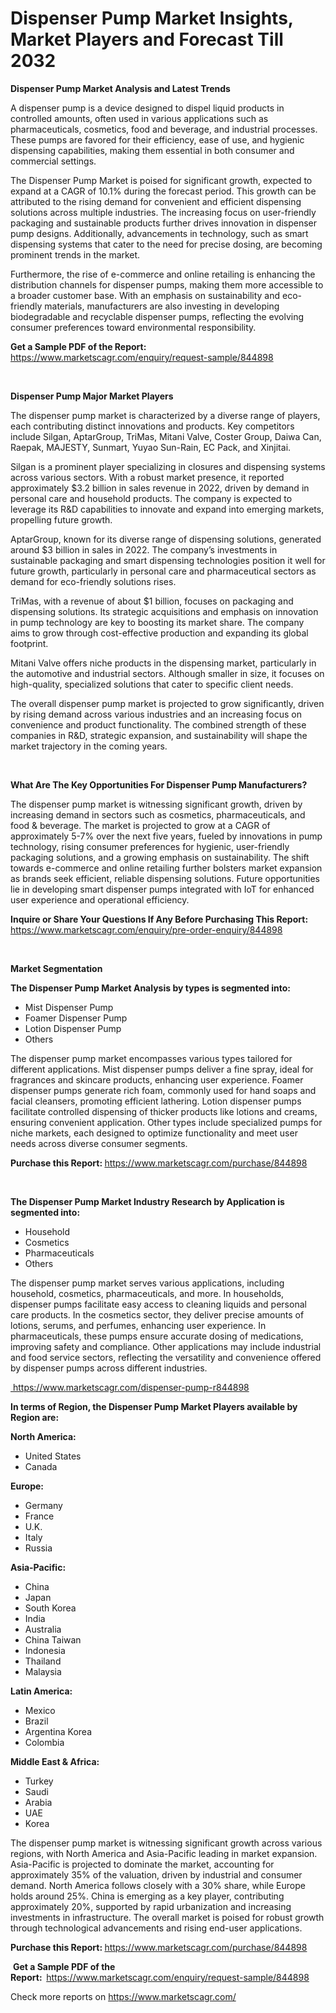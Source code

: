 <p><h1>Dispenser Pump Market Insights, Market Players and Forecast Till 2032</h1></p><p><strong>Dispenser Pump Market Analysis and Latest Trends</strong></p>
<p><p>A dispenser pump is a device designed to dispel liquid products in controlled amounts, often used in various applications such as pharmaceuticals, cosmetics, food and beverage, and industrial processes. These pumps are favored for their efficiency, ease of use, and hygienic dispensing capabilities, making them essential in both consumer and commercial settings.</p><p>The Dispenser Pump Market is poised for significant growth, expected to expand at a CAGR of 10.1% during the forecast period. This growth can be attributed to the rising demand for convenient and efficient dispensing solutions across multiple industries. The increasing focus on user-friendly packaging and sustainable products further drives innovation in dispenser pump designs. Additionally, advancements in technology, such as smart dispensing systems that cater to the need for precise dosing, are becoming prominent trends in the market.</p><p>Furthermore, the rise of e-commerce and online retailing is enhancing the distribution channels for dispenser pumps, making them more accessible to a broader customer base. With an emphasis on sustainability and eco-friendly materials, manufacturers are also investing in developing biodegradable and recyclable dispenser pumps, reflecting the evolving consumer preferences toward environmental responsibility.</p></p>
<p><strong>Get a Sample PDF of the Report:&nbsp;</strong> <a href="https://www.marketscagr.com/enquiry/request-sample/844898?utm_campaign=3368&utm_medium=2&utm_source=Github&utm_content=ia&utm_term=04042025&utm_id=dispenser-pump">https://www.marketscagr.com/enquiry/request-sample/844898</a></p>
<p>&nbsp;</p>
<p><strong>Dispenser Pump Major Market Players</strong></p>
<p><p>The dispenser pump market is characterized by a diverse range of players, each contributing distinct innovations and products. Key competitors include Silgan, AptarGroup, TriMas, Mitani Valve, Coster Group, Daiwa Can, Raepak, MAJESTY, Sunmart, Yuyao Sun-Rain, EC Pack, and Xinjitai.</p><p>Silgan is a prominent player specializing in closures and dispensing systems across various sectors. With a robust market presence, it reported approximately $3.2 billion in sales revenue in 2022, driven by demand in personal care and household products. The company is expected to leverage its R&D capabilities to innovate and expand into emerging markets, propelling future growth.</p><p>AptarGroup, known for its diverse range of dispensing solutions, generated around $3 billion in sales in 2022. The company’s investments in sustainable packaging and smart dispensing technologies position it well for future growth, particularly in personal care and pharmaceutical sectors as demand for eco-friendly solutions rises.</p><p>TriMas, with a revenue of about $1 billion, focuses on packaging and dispensing solutions. Its strategic acquisitions and emphasis on innovation in pump technology are key to boosting its market share. The company aims to grow through cost-effective production and expanding its global footprint.</p><p>Mitani Valve offers niche products in the dispensing market, particularly in the automotive and industrial sectors. Although smaller in size, it focuses on high-quality, specialized solutions that cater to specific client needs.</p><p>The overall dispenser pump market is projected to grow significantly, driven by rising demand across various industries and an increasing focus on convenience and product functionality. The combined strength of these companies in R&D, strategic expansion, and sustainability will shape the market trajectory in the coming years.</p></p>
<p>&nbsp;</p>
<p><strong>What Are The Key Opportunities For Dispenser Pump Manufacturers?</strong></p>
<p><p>The dispenser pump market is witnessing significant growth, driven by increasing demand in sectors such as cosmetics, pharmaceuticals, and food & beverage. The market is projected to grow at a CAGR of approximately 5-7% over the next five years, fueled by innovations in pump technology, rising consumer preferences for hygienic, user-friendly packaging solutions, and a growing emphasis on sustainability. The shift towards e-commerce and online retailing further bolsters market expansion as brands seek efficient, reliable dispensing solutions. Future opportunities lie in developing smart dispenser pumps integrated with IoT for enhanced user experience and operational efficiency.</p></p>
<p><strong>Inquire or Share Your Questions If Any Before Purchasing This Report:</strong> <a href="https://www.marketscagr.com/enquiry/pre-order-enquiry/844898?utm_campaign=3368&utm_medium=2&utm_source=Github&utm_content=ia&utm_term=04042025&utm_id=dispenser-pump">https://www.marketscagr.com/enquiry/pre-order-enquiry/844898</a></p>
<p>&nbsp;</p>
<p><strong>Market Segmentation</strong></p>
<p><strong>The Dispenser Pump Market Analysis by types is segmented into:</strong></p>
<p><ul><li>Mist Dispenser Pump</li><li>Foamer Dispenser Pump</li><li>Lotion Dispenser Pump</li><li>Others</li></ul></p>
<p><p>The dispenser pump market encompasses various types tailored for different applications. Mist dispenser pumps deliver a fine spray, ideal for fragrances and skincare products, enhancing user experience. Foamer dispenser pumps generate rich foam, commonly used for hand soaps and facial cleansers, promoting efficient lathering. Lotion dispenser pumps facilitate controlled dispensing of thicker products like lotions and creams, ensuring convenient application. Other types include specialized pumps for niche markets, each designed to optimize functionality and meet user needs across diverse consumer segments.</p></p>
<p><strong>Purchase this Report:&nbsp;</strong><a href="https://www.marketscagr.com/purchase/844898?utm_campaign=3368&utm_medium=2&utm_source=Github&utm_content=ia&utm_term=04042025&utm_id=dispenser-pump">https://www.marketscagr.com/purchase/844898</a></p>
<p>&nbsp;</p>
<p><strong>The Dispenser Pump Market Industry Research by Application is segmented into:</strong></p>
<p><ul><li>Household</li><li>Cosmetics</li><li>Pharmaceuticals</li><li>Others</li></ul></p>
<p><p>The dispenser pump market serves various applications, including household, cosmetics, pharmaceuticals, and more. In households, dispenser pumps facilitate easy access to cleaning liquids and personal care products. In the cosmetics sector, they deliver precise amounts of lotions, serums, and perfumes, enhancing user experience. In pharmaceuticals, these pumps ensure accurate dosing of medications, improving safety and compliance. Other applications may include industrial and food service sectors, reflecting the versatility and convenience offered by dispenser pumps across different industries.</p></p>
<p><a href="https://www.marketscagr.com/dispenser-pump-r844898?utm_campaign=3368&utm_medium=2&utm_source=Github&utm_content=ia&utm_term=04042025&utm_id=dispenser-pump">&nbsp;https://www.marketscagr.com/dispenser-pump-r844898</a></p>
<p><strong>In terms of Region, the Dispenser Pump Market Players available by Region are:</strong></p>
<p>
    <p> <strong> North America: </strong>
        <ul>
            <li>United States</li>
            <li>Canada</li>
        </ul>
        </p> 
    <p> <strong> Europe: </strong>
        <ul>
            <li>Germany</li>
            <li>France</li>
            <li>U.K.</li>
            <li>Italy</li>
            <li>Russia</li>
        </ul>
        </p> 
    <p> <strong> Asia-Pacific: </strong>
        <ul>
            <li>China</li>
            <li>Japan</li>
            <li>South Korea</li>
            <li>India</li>
            <li>Australia</li>
            <li>China Taiwan</li>
            <li>Indonesia</li>
            <li>Thailand</li>
            <li>Malaysia</li>
        </ul>
        </p> 
    <p> <strong> Latin America: </strong>
        <ul>
            <li>Mexico</li>
            <li>Brazil</li>
            <li>Argentina Korea</li>
            <li>Colombia</li>
        </ul>
        </p> 
    <p> <strong> Middle East & Africa: </strong>
        <ul>
            <li>Turkey</li>
            <li>Saudi</li>
            <li>Arabia</li>
            <li>UAE</li>
            <li>Korea</li>
        </ul>
    </p>
    </p>
<p><p>The dispenser pump market is witnessing significant growth across various regions, with North America and Asia-Pacific leading in market expansion. Asia-Pacific is projected to dominate the market, accounting for approximately 35% of the valuation, driven by industrial and consumer demand. North America follows closely with a 30% share, while Europe holds around 25%. China is emerging as a key player, contributing approximately 20%, supported by rapid urbanization and increasing investments in infrastructure. The overall market is poised for robust growth through technological advancements and rising end-user applications.</p></p>
<p><strong>Purchase this Report: </strong><a href="https://www.marketscagr.com/purchase/844898?utm_campaign=3368&utm_medium=2&utm_source=Github&utm_content=ia&utm_term=04042025&utm_id=dispenser-pump">https://www.marketscagr.com/purchase/844898</a></p>
<p>&nbsp;<strong>Get a Sample PDF of the Report:&nbsp;&nbsp;</strong><a href="https://www.marketscagr.com/enquiry/request-sample/844898?utm_campaign=3368&utm_medium=2&utm_source=Github&utm_content=ia&utm_term=04042025&utm_id=dispenser-pump">https://www.marketscagr.com/enquiry/request-sample/844898</a></p>
<p><strong></strong></p>
<p>Check more reports on <a href="https://www.marketscagr.com/?utm_campaign=3368&utm_medium=2&utm_source=Github&utm_content=ia&utm_term=04042025&utm_id=dispenser-pump">https://www.marketscagr.com/</a></p>